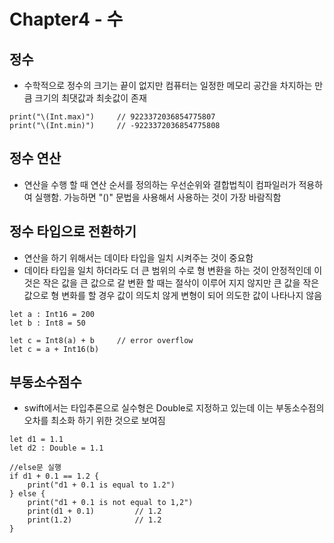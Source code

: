 # Chapter4 - 수

## 정수

- 수학적으로 정수의 크기는 끝이 없지만 컴퓨터는 일정한 메모리 공간을 차지하는 만큼 크기의 최댓값과 최솟값이 존재

```
print("\(Int.max)")     // 9223372036854775807
print("\(Int.min)")     // -9223372036854775808
```

## 정수 연산

- 연산을 수행 할 때 연산 순서를 정의하는 우선순위와 결합법칙이 컴파일러가 적용하여 실행함. 가능하면 "()" 문법을 사용해서 사용하는 것이 가장 바람직함

## 정수 타입으로 전환하기

- 연산을 하기 위해서는 데이타 타입을 일치 시켜주는 것이 중요함
- 데이타 타입을 일치 하더라도 더 큰 범위의 수로 형 변환을 하는 것이 안정적인데 이것은 작은 값을 큰 값으로 갈 변환 할 때는 절삭이 이루어 지지 않지만 큰 값을 작은 값으로 형 변화를 할 경우 값이 의도치 않게 변형이 되어 의도한 값이 나타나지 않음

```
let a : Int16 = 200
let b : Int8 = 50

let c = Int8(a) + b     // error overflow
let c = a + Int16(b)
```

## 부동소수점수

- swift에서는 타입추론으로 실수형은 Double로 지정하고 있는데 이는 부동소수점의 오차를 최소화 하기 위한 것으로 보여짐

```
let d1 = 1.1
let d2 : Double = 1.1

//else문 실행
if d1 + 0.1 == 1.2 {
    print("d1 + 0.1 is equal to 1.2")
} else {
    print("d1 + 0.1 is not equal to 1,2")
    print(d1 + 0.1)         // 1.2
    print(1.2)              // 1.2
}
```
